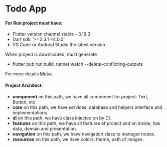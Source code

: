 # Todo App

#### For Run project must have:
-  Flutter version  channel stable - 3.19.3
-  Dart sdk: '>=3.3.1 <4.0.0'
-  VS Code or Android Studio the latest version

When project is downloaded, must generate
-  flutter pub run build_runner watch --delete-conflicting-outputs

For more details [Mobx](https://mobx.netlify.app/getting-started).

#### Project Architect:

-  **component** on this path, we have all component for project: Text, Button, etc.
-  **core** on this path, we have services, database and helpers interface and implementations.
-  **di** on this path, we have class injected on by DI.
-  **features** on this path, we have all features of project and on inside, has data, domain and presentation.
-  **navigation** on this path, we have navigation class to manager routes.
-  **resources** on this path, we have colors, theme, path of images.
